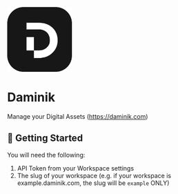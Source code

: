 <img src="./assets/daminik.png" width="150" />

# Daminik

Manage your Digital Assets (https://daminik.com)

## 🚀 Getting Started

You will need the following:

1. API Token from your Workspace settings
2. The slug of your workspace (e.g. if your workspace is example.daminik.com, the slug will be `example` ONLY)